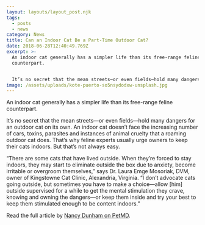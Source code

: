 ```yaml
---
layout: layouts/layout_post.njk
tags:
  - posts
  - news
category: News
title: Can an Indoor Cat Be a Part-Time Outdoor Cat?
date: 2018-06-28T12:40:49.769Z
excerpt: >-
  An indoor cat generally has a simpler life than its free-range feline
  counterpart.


  It’s no secret that the mean streets—or even fields—hold many dangers for an outdoor cat on its own. An indoor cat doesn’t face the increasing number of cars, toxins, parasites and instances of animal cruelty that a roaming outdoor cat does. That’s why feline experts usually urge owners to keep their cats indoors. But that’s not always easy...
image: /assets/uploads/kote-puerto-so5nsydodxw-unsplash.jpg
---
```

An indoor cat generally has a simpler life than its free-range feline counterpart.

It’s no secret that the mean streets—or even fields—hold many dangers for an outdoor cat on its own. An indoor cat doesn’t face the increasing number of cars, toxins, parasites and instances of animal cruelty that a roaming outdoor cat does. That’s why feline experts usually urge owners to keep their cats indoors. But that’s not always easy.

“There are some cats that have lived outside. When they’re forced to stay indoors, they may start to eliminate outside the box due to anxiety, become irritable or overgroom themselves,” says Dr. Laura Emge Mosoriak, DVM, owner of Kingstowne Cat Clinic, Alexandria, Virginia. “I don’t advocate cats going outside, but sometimes you have to make a choice—allow \[him] outside supervised for a while to get the mental stimulation they crave, knowing and owning the dangers—or keep them inside and try your best to keep them stimulated enough to be content indoors.”

Read the full article by [Nancy Dunham on PetMD](https://www.petmd.com/cat/care/can-indoor-cat-be-part-time-outdoor-cat).